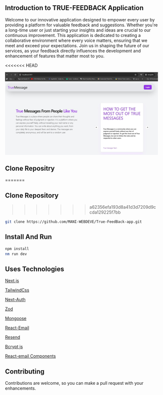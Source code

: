 ## Introduction to TRUE-FEEDBACK Application
Welcome to our innovative application designed to empower every user by providing a platform for valuable feedback and suggestions. Whether you're a long-time user or just starting your insights and ideas are crucial to our continuous improvement. This application is dedicated to creating a collaborative environment where every voice matters, ensuring that we meet and exceed your expectations. Join us in shaping the future of our services, as your feedback directly influences the development and enhancement of features that matter most to you.

<<<<<<< HEAD


![Demo picture](./truemessage/public/demo.jpg)





## Clone Repositry
=======
## Clone Repository
>>>>>>> a62356efa193d8a41d3d7209d9ccda129225f7bb
```bash
git clone https://github.com/MANI-WEBDEVE/True-FeedBack-app.git
```

## Install And Run
```bash
npm install
nm run dev
```

## Uses Technologies
[Next.js](https://nextjs.org)

[TailwindCss](https://nextjs.org/)

[Next-Auth](#)

[Zod](https://zod.dev/)

[Mongoose](https://mongoosejs.com/)

[React-Email](https://react.email/)

[Resend](https://resend.com/emails)

[Bcrypt js](https://nextjs.org/)

[React-email Components](#)

## Contributing
Contributions are welcome, so you can make a pull request with your enhancements.
